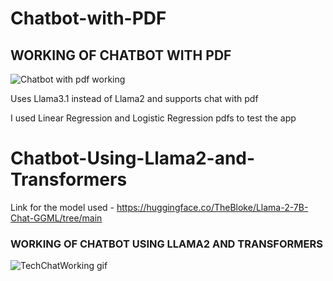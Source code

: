 # Chatbot-with-PDF
## WORKING OF CHATBOT WITH PDF
![Chatbot with pdf working](https://github.com/user-attachments/assets/4657915d-09cd-4cd0-b0b8-af99341b7af7)

Uses Llama3.1 instead of Llama2 and supports chat with pdf

I used Linear Regression and Logistic Regression pdfs to test the app

# Chatbot-Using-Llama2-and-Transformers

Link for the model used - https://huggingface.co/TheBloke/Llama-2-7B-Chat-GGML/tree/main

### WORKING OF CHATBOT USING LLAMA2 AND TRANSFORMERS
![TechChatWorking gif](https://github.com/AkhileshKolambekar/Chatbot-Using-Llama2-and-Transformers/assets/86556963/66860891-ab0f-4390-b4f0-7f291838bfe0)

